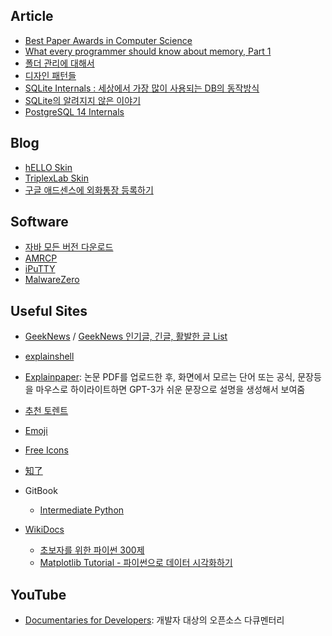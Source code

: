 ## Article

* [Best Paper Awards in Computer Science](https://jeffhuang.com/best_paper_awards/)
* [What every programmer should know about memory, Part 1](https://lwn.net/Articles/250967/)
* [폴더 관리에 대해서](computer/2022-10-25-folder-management.md)
* [디자인 패턴들](https://refactoring.guru/ko/design-patterns)
* [SQLite Internals : 세상에서 가장 많이 사용되는 DB의 동작방식](https://www.compileralchemy.com/books/sqlite-internals/)
* [SQLite의 알려지지 않은 이야기](https://corecursive.com/066-sqlite-with-richard-hipp/)
* [PostgreSQL 14 Internals](https://postgrespro.com/community/books/internals)



## Blog

- [hELLO Skin](https://pronist.tistory.com/5?utm_source=pocket_saves)
- [TriplexLab Skin](https://triplexlab.tistory.com/126?utm_source=pocket_saves)
- [구글 애드센스에 외화통장 등록하기](https://gddong22.tistory.com/95?utm_source=pocket_saves)



## Software

- [자바 모든 버전 다운로드](https://nhj12311.tistory.com/37)
- [AMRCP](http://amrcpblog.blogspot.com/)
- [iPuTTY](https://github.com/iPuTTY)
- [MalwareZero](https://malzero.xyz/)



## Useful Sites

- [GeekNews](https://news.hada.io/) / [GeekNews 인기글, 긴글, 활발한 글 List](https://news.hada.io/lists)
- [explainshell](https://explainshell.com/)
- [Explainpaper](https://www.explainpaper.com/): 논문 PDF를 업로드한 후, 화면에서 모르는 단어 또는 공식, 문장등을 마우스로 하이라이트하면 GPT-3가 쉬운 문장으로 설명을 생성해서 보여줌
- [추천 토렌트](http://jaewook.net/)
- [Emoji](https://getemoji.com/)
- [Free Icons](https://icon-icons.com/)
- [知了](https://zhile.io/)
- GitBook
  - [Intermediate Python](https://ddanggle.gitbooks.io/interpy-kr/content/)

- [WikiDocs](https://wikidocs.net/)
  - [초보자를 위한 파이썬 300제](https://wikidocs.net/book/922)
  - [Matplotlib Tutorial - 파이썬으로 데이터 시각화하기](https://wikidocs.net/book/5011)




## YouTube

- [Documentaries for Developers](https://www.youtube.com/playlist?list=PLtEPUaeDclku1ECmuN3IsUimHApukWIOf): 개발자 대상의 오픈소스 다큐멘터리

